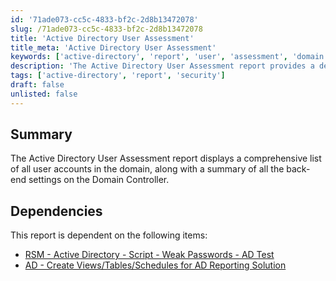 ```yaml
---
id: '71ade073-cc5c-4833-bf2c-2d8b13472078'
slug: /71ade073-cc5c-4833-bf2c-2d8b13472078
title: 'Active Directory User Assessment'
title_meta: 'Active Directory User Assessment'
keywords: ['active-directory', 'report', 'user', 'assessment', 'domain', 'settings']
description: 'The Active Directory User Assessment report provides a detailed overview of all user accounts within the domain, including a summary of the associated back-end settings on the Domain Controller, enabling administrators to assess user security and account management effectively.'
tags: ['active-directory', 'report', 'security']
draft: false
unlisted: false
---
```


## Summary

The Active Directory User Assessment report displays a comprehensive list of all user accounts in the domain, along with a summary of all the back-end settings on the Domain Controller.

## Dependencies

This report is dependent on the following items:

- [RSM - Active Directory - Script - Weak Passwords - AD Test](/docs/cf22292d-e874-47ee-9bd1-5ec79c5f3724)
- [AD - Create Views/Tables/Schedules for AD Reporting Solution](/docs/f0b2fe2b-8bd8-4d9a-9428-2123b332aa49)


